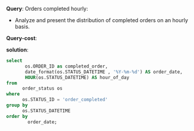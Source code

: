 **Query**: Orders completed hourly:
  - Analyze and present the distribution of completed orders on an hourly basis.

**Query-cost**:

**solution**:
```sql
select 
       os.ORDER_ID as completed_order,
       date_format(os.STATUS_DATETIME , '%Y-%m-%d') AS order_date,
       HOUR(os.STATUS_DATETIME) AS hour_of_day
from
      order_status os
where 
      os.STATUS_ID = 'order_completed'
group by 
      os.STATUS_DATETIME
order by 
        order_date;

